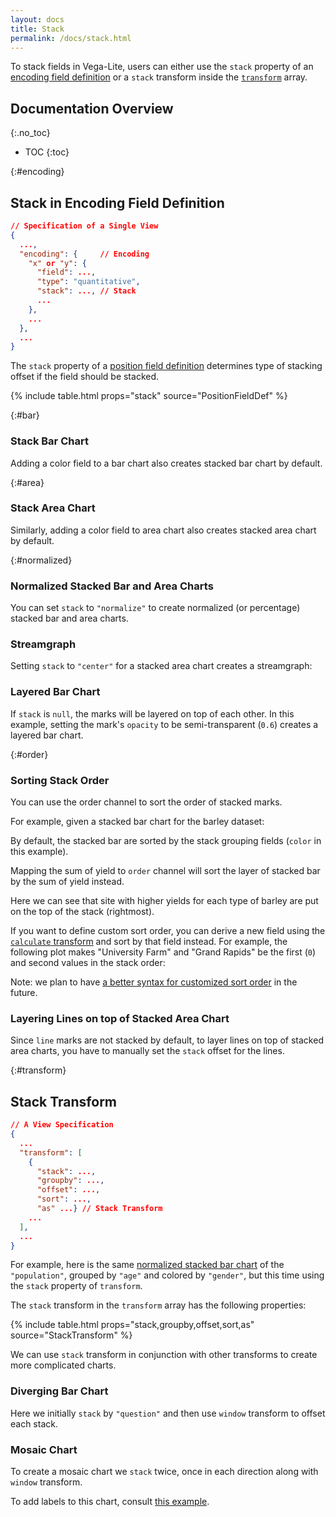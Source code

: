 ```yaml
---
layout: docs
title: Stack
permalink: /docs/stack.html
---
```


To stack fields in Vega-Lite, users can either use the `stack` property of an [encoding field definition](#encoding) or a `stack` transform inside the [`transform`](#transform) array.

## Documentation Overview

{:.no_toc}

<!-- prettier-ignore -->
- TOC
{:toc}

{:#encoding}

## Stack in Encoding Field Definition

```json
// Specification of a Single View
{
  ...,
  "encoding": {     // Encoding
    "x" or "y": {
      "field": ...,
      "type": "quantitative",
      "stack": ..., // Stack
      ...
    },
    ...
  },
  ...
}
```

The `stack` property of a [position field definition](encoding.html#position-field-def) determines type of stacking offset if the field should be stacked.

{% include table.html props="stack" source="PositionFieldDef" %}

{:#bar}

### Stack Bar Chart

Adding a color field to a bar chart also creates stacked bar chart by default.

<span class="vl-example" data-name="stacked_bar_v"></span>

{:#area}

### Stack Area Chart

Similarly, adding a color field to area chart also creates stacked area chart by default.

<span class="vl-example" data-name="stacked_area"></span>

{:#normalized}

### Normalized Stacked Bar and Area Charts

You can set `stack` to `"normalize"` to create normalized (or percentage) stacked bar and area charts.

<div class="vl-example" data-name="stacked_bar_normalize"></div>

<div class="vl-example" data-name="stacked_area_normalize"></div>

### Streamgraph

Setting `stack` to `"center"` for a stacked area chart creates a streamgraph:

<div class="vl-example" data-name="stacked_area_stream"></div>

### Layered Bar Chart

If `stack` is `null`, the marks will be layered on top of each other. In this example, setting the mark's `opacity` to be semi-transparent (`0.6`) creates a layered bar chart.

<div class="vl-example" data-name="bar_layered_transparent"></div>

{:#order}

### Sorting Stack Order

You can use the order channel to sort the order of stacked marks.

For example, given a stacked bar chart for the barley dataset:

<div class="vl-example" data-name="stacked_bar_h"></div>

By default, the stacked bar are sorted by the stack grouping fields (`color` in this example).

Mapping the sum of yield to `order` channel will sort the layer of stacked bar by the sum of yield instead.

<div class="vl-example" data-name="stacked_bar_h_order"></div>

Here we can see that site with higher yields for each type of barley are put on the top of the stack (rightmost).

If you want to define custom sort order, you can derive a new field using the [`calculate` transform](calculate.html) and sort by that field instead. For example, the following plot makes "University Farm" and "Grand Rapids" be the first (`0`) and second values in the stack order:

<div class="vl-example" data-name="stacked_bar_h_order_custom"></div>

Note: we plan to have [a better syntax for customized sort order](https://github.com/vega/vega-lite/issues/2915) in the future.

### Layering Lines on top of Stacked Area Chart

Since `line` marks are not stacked by default, to layer lines on top of stacked area charts, you have to manually set the `stack` offset for the lines.

<div class="vl-example" data-name="normalized/stacked_area_overlay_normalized"></div>

{:#transform}

## Stack Transform

```json
// A View Specification
{
  ...
  "transform": [
    {
      "stack": ...,
      "groupby": ...,
      "offset": ...,
      "sort": ...,
      "as" ...} // Stack Transform
    ...
  ],
  ...
}
```

For example, here is the same [normalized stacked bar chart](stack.html#normalized) of the `"population"`, grouped by `"age"` and colored by `"gender"`, but this time using the `stack` property of `transform`.

<div class="vl-example" data-name="stacked_bar_population_transform"></div>

The `stack` transform in the `transform` array has the following properties:

{% include table.html props="stack,groupby,offset,sort,as" source="StackTransform" %}

We can use `stack` transform in conjunction with other transforms to create more complicated charts.

### Diverging Bar Chart

Here we initially `stack` by `"question"` and then use `window` transform to offset each stack.

<div class="vl-example" data-name="bar_diverging_stack_transform"></div>

### Mosaic Chart

To create a mosaic chart we `stack` twice, once in each direction along with `window` transform.

<div class="vl-example" data-name="rect_mosaic_simple"></div>

To add labels to this chart, consult [this example]({{site.baseurl}}/examples/rect_mosaic_labelled_with_offset).
